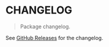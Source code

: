 # CHANGELOG

> Package changelog.

See [GitHub Releases](https://github.com/stdlib-js/random-streams-betaprime/releases) for the changelog.